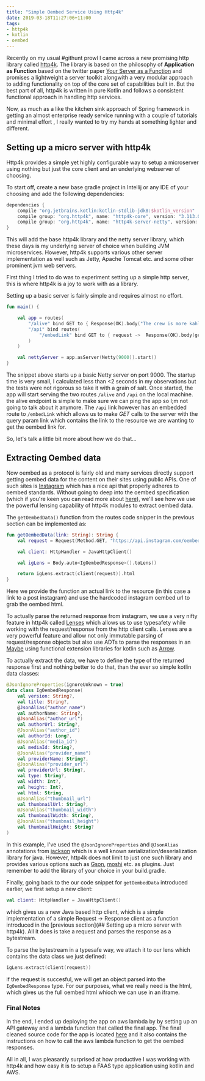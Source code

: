 ```yaml
---
title: "Simple Oembed Service Using Http4k"
date: 2019-03-18T11:27:06+11:00
tags:
- http4k
- kotlin
- oembed
---
```


Recently on my usual #githunt prowl I came across a new promising http library called [http4k](https://github.com/http4k/http4k/). The library is based on the philosophy of **Application as Function** based on the twitter paper [Your Server as a Function](https://monkey.org/~marius/funsrv.pdf) and promises a lightweight a server toolkit alongwith a very modular approach to adding functionality on top of the core set of capabilities built in. But the best part of all, http4k is written in pure Kotlin and follows a consistent functional approach in handling http services.

Now, as much as a like the kitchen sink approach of Spring framework in getting an almost enterprise ready service running with a couple of tutorials and minimal effort , I really wanted to try my hands at something lighter and different. 

## Setting up a micro server with http4k

Http4k provides a simple yet highly configurable way to setup a microserver using nothing but just the core client and an underlying webserver of choosing. 

To start off, create a new base gradle project in Intellij or any IDE of your choosing and add the following dependencies:

```groovy
dependencies {
    compile "org.jetbrains.kotlin:kotlin-stdlib-jdk8:$kotlin_version"
    compile group: "org.http4k", name: "http4k-core", version: "3.113.0"
    compile group: "org.http4k", name: "http4k-server-netty", version: "3.113.0"
}
```

This will add the base http4k library and the netty server library, which these days is my underlying server of choice when building JVM microservices. However, http4k supports various other server implementation as well such as Jetty, Apache Tomcat etc. and some other prominent jvm web servers.

First thing I tried to do was to experiment setting up a simple http server, this is where http4k is a joy to work with as a library.

Setting up a basic server is fairly simple and requires almost no effort.

```kotlin
fun main() {

    val app = routes(
        "/alive" bind GET to { Response(OK).body("The crew is more kahless now than vogon. biological and tightly dead.") },
        "/api" bind routes(
            "/embedLink" bind GET to { request ->  Response(OK).body(getOembedData(request.query("link")!!))}
        )
    )

    val nettyServer = app.asServer(Netty(9000)).start()
}
```
The snippet above starts up a basic Netty server on port 9000. The startup time is very small, I calculated less than <2 seconds in my observations but the tests were not rigorous so take it with a grain of salt. Once started, the app will start serving the two routes `/alive` and `/api` on the local machine. the alive endpoint is simple to make sure we can ping the app so I;m not going to talk about it anymore. The `/api` link however has an embedded route to `/embedLink` which allows us to make *GET* calls to the server with the query param link which contains the link to the resource we are wanting to get the oembed link for.

So, let's talk a little bit more about how we do that...

## Extracting Oembed data

Now oembed as a protocol is fairly old and many services directly support getting oembed data for the content on their sites using public APIs. One of such sites is [Instagram](https://www.instagram.com/) which has a nice api that properly adheres to oembed standards. Without going to deep into the oembed specification (which if you're keen you can read more about [here](https://oembed.com/#section2)), we'll see how we use the powerful lensing capability of http4k modules to extract oembed data.

The `getOembedData()` function from the routes code snipper in the previous section can be implemented as:

```kotlin
fun getOembedData(link: String): String {
    val request = Request(Method.GET, "https://api.instagram.com/oembed/?url=$link")

    val client: HttpHandler = JavaHttpClient()

    val igLens = Body.auto<IgOembedResponse>().toLens()

    return igLens.extract(client(request)).html
}
```

Here we provide the function an actual link to the resource (in this case a link to a post instagram) and use the hardcoded instagram oembed url to grab the oembed html.  

To actually parse the returned response from instagram, we use a very nifty feature in http4k called [Lenses](https://www.http4k.org/cookbook/typesafe_http_requests_with_lenses/) which allows us to use typesafety while working with the request/response from the http client calls. Lenses are a very powerful feature and allow not only immutable parsing of request/response objects but also use ADTs to parse the responses in an [Maybe](https://en.wikipedia.org/wiki/Monad_(functional_programming)#An_example:_Maybe) using functional extension libraries for kotlin such as [Arrow](https://arrow-kt.io/).

To actually extract the data, we have to define the type of the returned response first and nothing better to do that, than the ever so simple kotlin data classes:

```kotlin
@JsonIgnoreProperties(ignoreUnknown = true)
data class IgOembedResponse(
    val version: String?,
    val title: String?,
    @JsonAlias("author_name")
    val authorName: String?,
    @JsonAlias("author_url")
    val authorUrl: String?,
    @JsonAlias("author_id")
    val authorId: Long?,
    @JsonAlias("media_id")
    val mediaId: String?,
    @JsonAlias("provider_name")
    val providerName: String?,
    @JsonAlias("provider_url")
    val providerUrl: String?,
    val type: String?,
    val width: Int?,
    val height: Int?,
    val html: String,
    @JsonAlias("thumbnail_url")
    val thumbnailUrl: String?,
    @JsonAlias("thumbnail_width")
    val thumbnailWidth: String?,
    @JsonAlias("thumbnail_height")
    val thumbnailHeight: String?
)
```

In this example, I've used the `@JsonIgnoreProperties` and `@JsonAlias` annotations from [jackson](https://github.com/FasterXML/jackson) which is a well known serialization/deserialization library for java. However, http4k does not limit to just one such library and provides various options such as [Gson](https://github.com/google/gson), [moshi](https://github.com/square/moshi) etc. as plugins. Just remember to add the library of your choice in your build.gradle.

Finally, going back to the our code snippet for `getOembedData` introduced earlier, we first setup a new client:

```kotlin
val client: HttpHandler = JavaHttpClient()
```

which gives us a new Java based http client, which is a simple implementation of a simple Request -> Response client as a function introduced in the [previous section](## Setting up a micro server with http4k). All it does is take a request and parses the response as a bytestream. 

To parse the bytestream in a typesafe way, we attach it to our lens which contains the data class we just defined:

```kotlin
igLens.extract(client(request))
```

if the request is succesful, we will get an object parsed into the `IgOembedResponse` type. For our purposes, what we really need is the html, which gives us the full oembed html whioch we can use in an iframe.


### Final Notes
In the end, I ended up deploying the app on aws lambda by by setting up an API gateway and a lambda function that called the final app. The final cleaned source code for the app is located [here](https://github.com/shavz/koember) and it also contains the instructions on how to call the aws lambda function to get the oembed responses.

All in all, I was pleasantly surprised at how productive I was working with http4k and how easy it is to setup a FAAS type application using kotlin and AWS.


